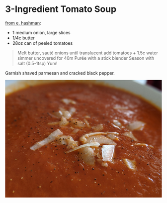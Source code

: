 # 3-Ingredient Tomato Soup

[from e. hashman](https://twitter.com/ehashdn/status/1284350876992208896):

- 1 medium onion, large slices
- 1/4c butter
- 28oz can of peeled tomatoes

> Melt butter, sauté onions until translucent
> add tomatoes + 1.5c water
> simmer uncovered for 40m
> Purée with a stick blender
> Season with salt (0.5-1tsp)
> Yum!

Garnish shaved parmesan and cracked black pepper.

![TomatoSoup](../media/tomatosoup.jpg)
